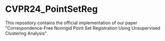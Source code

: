 # CVPR24_PointSetReg
This repository contains the official implementation of our paper "Correspondence-Free Nonrigid Point Set Registration Using Unsupervised Clustering Analysis". 
